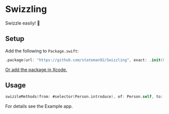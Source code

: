 # Swizzling
Swizzle easily! 🔁

## Setup

Add the following to `Package.swift`:

```swift
.package(url: "https://github.com/stateman92/Swizzling", exact: .init(0, 0, 1))
```

[Or add the package in Xcode.](https://developer.apple.com/documentation/xcode/adding-package-dependencies-to-your-app)

## Usage

```swift
swizzleMethods(from: #selector(Person.introduce), of: Person.self, to: #selector(Person.customIntroduce), of: Person.self)
```

For details see the Example app.
